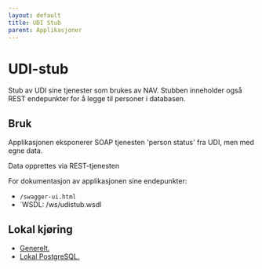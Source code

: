 ```yaml
---
layout: default
title: UDI Stub
parent: Applikasjoner
---
```


# UDI-stub
Stub av UDI sine tjenester som brukes av NAV. Stubben inneholder også REST endepunkter for å legge til personer i
databasen.

## Bruk
Applikasjonen eksponerer SOAP tjenesten 'person status' fra UDI, men med egne data.

Data opprettes via REST-tjenesten

For dokumentasjon av applikasjonen sine endepunkter:

- `/swagger-ui.html`
- `WSDL: /ws/udistub.wsdl

## Lokal kjøring
* [Generelt.](../../docs/local_general.md)
* [Lokal PostgreSQL.](../../docs/local_db.md)